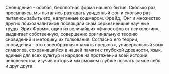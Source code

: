 <!--2024-01-21 22:32:27-->
Сновидения – особая, бесплотная форма нашего бытия. Сколько раз, просыпаясь, мы пытались разгадать увиденный сон и сколько раз пытались забыть его, напуганные кошмаром. Фрейд, Юнг и множество других психоаналитиков посвящали снам серьезнейшие научные труды. Эрих Фромм, один из величайших «философов от психологии», выдвигает собственную, совершенно оригинальную теорию сновидений и методику их толкования.
Согласно его теории, сновидения – это своеобразная «память предков», универсальный язык символов, сохранившийся в нашей памяти с глубокой древности, язык, единый для всех культур и народов на протяжении всей истории человечества, изучив который мы сможем глубже познать самое себя и друг друга.